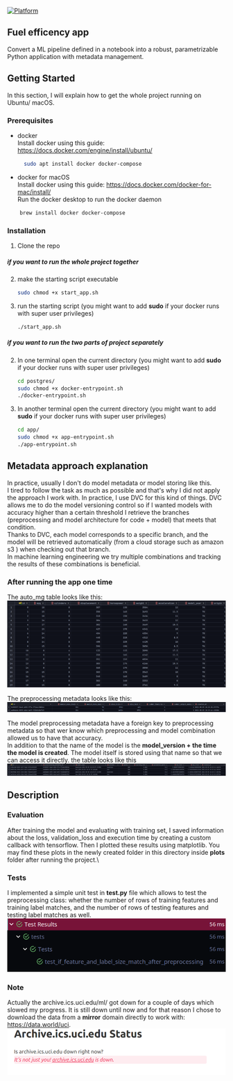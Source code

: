 [![Platform](https://img.shields.io/badge/platform-macOS|linux-1abc9c.svg)](https://shields.io/)

<!-- ABOUT THE PROJECT -->
## Fuel efficency app
Convert a ML pipeline defined in a notebook into a robust,
parametrizable Python application with metadata management.

<!-- GETTING STARTED -->
## Getting Started

In this section, I will explain how to get the whole project running on Ubuntu/ macOS.

### Prerequisites
* docker\
  Install docker using this guide: https://docs.docker.com/engine/install/ubuntu/
  ```sh
    sudo apt install docker docker-compose 
  ```

* docker for macOS\
  Install docker using this guide: https://docs.docker.com/docker-for-mac/install/ \
  Run the docker desktop to run the docker daemon

```sh
    brew install docker docker-compose 
```
  
### Installation
1. Clone the repo

##### if you want to run the whole project together
2. make the starting script executable
   ```sh
   sudo chmod +x start_app.sh
   ```
3. run the starting script (you might want to add **sudo** if your docker runs with super user privileges)
   ```sh
   ./start_app.sh
   ```
##### if you want to run the two parts of project separately

2. In one terminal open the current directory (you might want to add **sudo** if your docker runs with super user privileges)
   ```sh
   cd postgres/
   sudo chmod +x docker-entrypoint.sh
   ./docker-entrypoint.sh
   ```
3. In another terminal open the current directory (you might want to add **sudo** if your docker runs with super user privileges)
   ```sh
   cd app/
   sudo chmod +x app-entrypoint.sh
   ./app-entrypoint.sh
   ```
   
<!-- USAGE EXAMPLES -->
## Metadata approach explanation
In practice, usually I don't do model metadata or model storing like this. \
I tired to follow the task as much as possible and that's why I did not apply the approach I work with. 
In practice, I use DVC for this kind of things. DVC allows me to do the model versioning control so if I wanted models 
with accuracy higher than a certain threshold I retrieve the branches (preprocessing and model architecture for code + model)
that meets that condition.\
Thanks to DVC, each model corresponds to a specific branch, and the model will be retrieved automatically (from a cloud storage
such as amazon s3 ) when checking out that branch.\
In machine learning engineering we try multiple combinations and tracking the results of these combinations is beneficial.

### After running the app one time
The auto_mg table looks like this:
![auto_mg](images/db1.png)

The preprocessing metadata looks like this:
![preprocess metadata](images/db3.png)

The model preprocessing metadata have a foreign key to preprocessing metadata so that wer know which preprocessing and 
model combination allowed us to have that accuracy.\
In addition to that the name of the model is the **model_version + the time the model is created**. The model itself 
is stored using that name so that we can access it directly.
the table looks like this
![model metadata](images/db2.png)



<!-- USAGE -->
## Description

### Evaluation
After training the model and evaluating with training set, I saved information about the loss, 
validation_loss and execution time by creating a custom callback with tensorflow. Then I plotted these results using 
matplotlib. You may find these plots in the newly created folder in this directory inside **plots** 
folder after running the project.\

### Tests
I implemented a simple unit test in **test.py** file which allows to test the preprocessing class: whether the number of rows
of training features and training label matches, and the number of rows of testing features and testing label matches as
well.
![unit test](images/unit_test.png)

### Note
Actually the archive.ics.uci.edu/ml/ got down for a couple of days which slowed my progress. It is still down until now
and for that reason I chose to download the data from a **mirror** domain directly to work with:
https://data.world/uci.
![domain down](images/domain_down.png)
